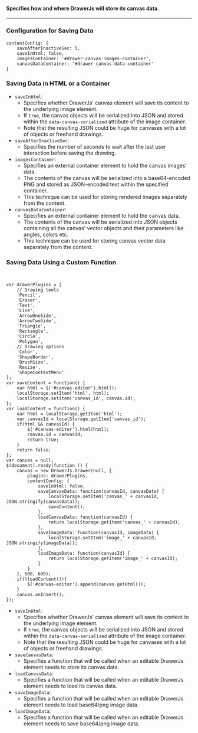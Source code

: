 #### Specifies how and where DrawerJs will store its canvas data. 

***
### Configuration for Saving Data
```
contentConfig: {
    saveAfterInactiveSec: 5,
    saveInHtml: false,
    imagesContainer: '#drawer-canvas-images-container',
    canvasDataContainer: '#drawer-canvas-data-container'
}
```
### Saving Data in HTML or a Container
* `saveInHtml`:
    * Specifies whether DrawerJs' canvas element will save its content to the underlying image element.
    * If `true`, the canvas objects will be serialized into JSON and stored within the `data-canvas-serialized` attribute of the image container.
    * Note that the resulting JSON could be huge for canvases with a lot of objects or freehand drawings.
* `saveAfterInactiveSec`:
    * Specifies the number of seconds to wait after the last user interaction before saving the drawing.
* `imagesContainer`:
    * Specifies an external container element to hold the canvas images' data.
    * The contents of the canvas will be serialized into a base64-encoded PNG and stored as JSON-encoded text within the specified container.
    * This technique can be used for storing rendered images separately from the content.
* `canvasDataContainer`:
    * Specifies an external container element to hold the canvas data.
    * The contents of the canvas will be serialized into JSON objects containing all the canvas' vector objects and their parameters like angles, colors etc.
    * This technique can be used for storing canvas vector data separately from the content.
### Saving Data Using a Custom Function
```


var drawerPlugins = [
    // Drawing tools
    'Pencil',
    'Eraser',
    'Text',
    'Line',
    'ArrowOneSide',
    'ArrowTwoSide',
    'Triangle',
    'Rectangle',
    'Circle',
    'Polygon',
    // Drawing options
    'Color',
    'ShapeBorder',
    'BrushSize',
    'Resize',
    'ShapeContextMenu'
];
var saveContent = function() {
    var html = $('#canvas-editor').html();
    localStorage.setItem('html', html);
    localStorage.setItem('canvas_id', canvas.id);
};
var loadContent = function() {
    var html = localStorage.getItem('html');
    var canvasId = localStorage.getItem('canvas_id');
    if(html && canvasId) {
        $('#canvas-editor').html(html);
        canvas.id = canvasId;
        return true;
    }
    return false;
};
var canvas = null;
$(document).ready(function () {
    canvas = new DrawerJs.Drawer(null, {
        plugins: drawerPlugins,
        contentConfig: {
            saveInHtml: false,
            saveCanvasData: function(canvasId, canvasData) {
                localStorage.setItem('canvas_' + canvasId, JSON.stringify(canvasData));
                saveContent();
            },
            loadCanvasData: function(canvasId) {
                return localStorage.getItem('canvas_' + canvasId);
            },
            saveImageData: function(canvasId, imageData) {
                localStorage.setItem('image_' + canvasId, JSON.stringify(imageData));
            },
            loadImageData: function(canvasId) {
                return localStorage.getItem('image_' + canvasId);
            }
        }
    }, 600, 600);
    if(!loadContent()){
        $('#canvas-editor').append(canvas.getHtml());
    }
    canvas.onInsert();
});
```
* `saveInHtml`:
    * Specifies whether DrawerJs' canvas element will save its content to the underlying image element.
    * If `true`, the canvas objects will be serialized into JSON and stored within the `data-canvas-serialized` attribute of the image container.
    * Note that the resulting JSON could be huge for canvases with a lot of objects or freehand drawings.
* `saveCanvasData`:
    * Specifies a function that will be called when an editable DrawerJs element needs to store its canvas data.
* `loadCanvasData`: 
    * Specifies a function that will be called when an editable DrawerJs element needs to load its canvas data.
* `saveImageData`:
    * Specifies a function that will be called when an editable DrawerJs element needs to load base64/png image data.
* `loadImageData`:
    * Specifies a function that will be called when an editable DrawerJs element needs to save base64/png image data.